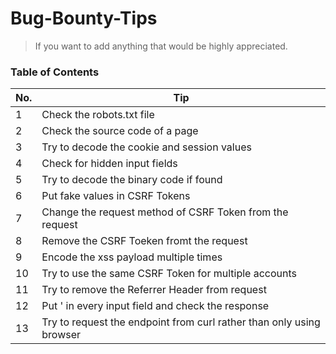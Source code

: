 # Bug-Bounty-Tips

> If you want to add anything that would be highly appreciated.

### Table of Contents

| No. | Tip                                                                  |
| --- | -------------------------------------------------------------------- |
| 1   | Check the robots.txt file                                            |
| 2   | Check the source code of a page                                      |
| 3   | Try to decode the cookie and session values                          |
| 4   | Check for hidden input fields                                        |
| 5   | Try to decode the binary code if found                               |
| 6   | Put fake values in CSRF Tokens                                       |
| 7   | Change the request method of CSRF Token from the request             |
| 8   | Remove the CSRF Toeken fromt the request                             |
| 9   | Encode the xss payload multiple times                                |
| 10  | Try to use the same CSRF Token for multiple accounts                 |
| 11  | Try to remove the Referrer Header from request                       |
| 12  | Put ' in every input field and check the response                    |
| 13  | Try to request the endpoint from curl rather than only using browser |
